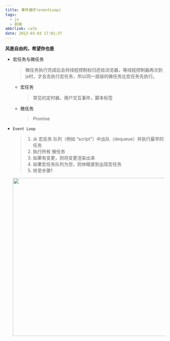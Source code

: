 ```yaml
---
title: 事件循环(eventLoop)
tags:
  - js
  - 前端
abbrlink: ca7e
date: 2022-03-03 17:01:37
---
```

**风是自由的，希望你也是**

<!--more-->
- 宏任务与微任务

  > 微任务执行完成后会将线程控制权归还给浏览器，等线程控制器再次到js时，才会去执行宏任务，所以同一层级的微任务比宏任务先执行。

  - 宏任务

    > 常见的定时器，用户交互事件，脚本标签

  - 微任务

    > Promise

- `Event Loop`
  > 1. 从 宏任务 队列（例如 “script”）中出队（dequeue）并执行最早的任务
  > 2. 执行所有 微任务
  > 3. 如果有变更，则将变更渲染出来
  > 4. 如果宏任务队列为空，则休眠直到出现宏任务
  > 5. 转至步骤1

   <img src="https://gitee.com/buxiaoxing/image-bed/raw/master/img/image-20220228180358392.png" width="500px" />